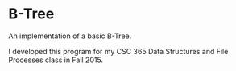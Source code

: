# B-Tree
An implementation of a basic B-Tree.

I developed this program for my CSC 365 Data Structures and File Processes class in Fall 2015.
